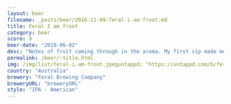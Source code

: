 ```yaml
---
layout: beer
filename: _posts/beer/2016-11-09-feral-i-am-froot.md
title: Feral I am froot
category: beer
score: 9
beer-date: "2018-06-02"
desc: "Notes of fruit coming through in the aroma. My first sip made me think it was way too bitter but it gets better. As I continued the subtle lime flavours begin to come through. Not good with food but a great beer by itself"
permalink: /beer/:title.html
img: /img/list/feral-i-am-froot.jpeguntappd: "https://untappd.com/b/feral-brewing-company-i-am-froot/2608878"
country: "Australia"
brewery: "Feral Brewing Company"
breweryURL: "breweryURL"
style: "IPA - American"
---
```

